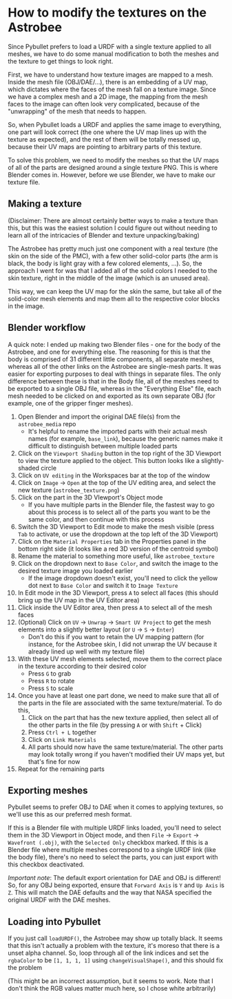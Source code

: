 # How to modify the textures on the Astrobee

Since Pybullet prefers to load a URDF with a single texture applied to all meshes, we have to do some manual modification to both the meshes and the texture to get things to look right. 

First, we have to understand how texture images are mapped to a mesh. Inside the mesh file (OBJ/DAE/...), there is an embedding of a UV map, which dictates where the faces of the mesh fall on a texture image. Since we have a complex mesh and a 2D image, the mapping from the mesh faces to the image can often look very complicated, because of the "unwrapping" of the mesh that needs to happen. 

So, when Pybullet loads a URDF and applies the same image to everything, one part will look correct (the one where the UV map lines up with the texture as expected), and the rest of them will be totally messed up, because their UV maps are pointing to arbitrary parts of this texture. 

To solve this problem, we need to modify the meshes so that the UV maps of all of the parts are designed around a single texture PNG. This is where Blender comes in. However, before we use Blender, we have to make our texture file.

## Making a texture

(Disclaimer: There are almost certainly better ways to make a texture than this, but this was the easiest solution I could figure out without needing to learn all of the intricacies of Blender and texture unpacking/baking)

The Astrobee has pretty much just one component with a real texture (the skin on the side of the PMC), with a few other solid-color parts (the arm is black, the body is light gray with a few colored elements, ...). So, the approach I went for was that I added all of the solid colors I needed to the skin texture, right in the middle of the image (which is an unused area). 

This way, we can keep the UV map for the skin the same, but take all of the solid-color mesh elements and map them all to the respective color blocks in the image.

## Blender workflow

A quick note: I ended up making two Blender files - one for the body of the Astrobee, and one for everything else. The reasoning for this is that the body is comprised of 31 different little components, all separate meshes, whereas all of the other links on the Astrobee are single-mesh parts. It was easier for exporting purposes to deal with things in separate files. The only difference between these is that in the Body file, all of the meshes need to be exported to a single OBJ file, whereas in the "Everything Else" file, each mesh needed to be clicked on and exported as its own separate OBJ (for example, one of the gripper finger meshes).

1. Open Blender and import the original DAE file(s) from the `astrobee_media` repo
    - It's helpful to rename the imported parts with their actual mesh names (for example, `base_link`), because the generic names make it difficult to distinguish between multiple loaded parts
2. Click on the `Viewport Shading` button in the top right of the 3D Viewport to view the texture applied to the object. This button looks like a slightly-shaded circle
3. Click on `UV editing` in the Workspaces bar at the top of the window
4. Click on `Image` -> `Open` at the top of the UV editing area, and select the new texture (`astrobee_texture.png`)
5. Click on the part in the 3D VIewport's Object mode
    - If you have multiple parts in the Blender file, the fastest way to go about this process is to select all of the parts you want to be the same color, and then continue with this process
6. Switch the 3D Viewport to Edit mode to make the mesh visible (press `Tab` to activate, or use the dropdown at the top left of the 3D Viewport)
7. Click on the `Material Properties` tab in the Properties panel in the bottom right side (it looks like a red 3D version of the centroid symbol)
8. Rename the material to something more useful, like `astrobee_texture`
9.  Click on the dropdown next to `Base Color`, and switch the image to the desired texture image you loaded earlier
    - If the image dropdown doesn't exist, you'll need to click the yellow dot next to `Base Color` and switch it to `Image Texture`
10. In Edit mode in the 3D Viewport, press `A` to select all faces (this should bring up the UV map in the UV Editor area)
11. Click inside the UV Editor area, then press `A` to select all of the mesh faces
12. (Optional) Click on `UV` -> `Unwrap` -> `Smart UV Project` to get the mesh elements into a slightly better layout (or `U` -> `S` -> `Enter`)
    - Don't do this if you want to retain the UV mapping pattern (for instance, for the Astrobee skin, I did not unwrap the UV because it already lined up well with my texture file)
13. With these UV mesh elements selected, move them to the correct place in the texture according to their desired color
    - Press `G` to grab
    - Press `R` to rotate
    - Press `S` to scale
14. Once you have at least one part done, we need to make sure that all of the parts in the file are associated with the same texture/material. To do this, 
    1. Click on the part that has the new texture applied, then select all of the other parts in the file (by pressing `A` or with `Shift` + Click)
    2. Press `Ctrl + L` together
    3. Click on `Link Materials`
    4. All parts should now have the same texture/material. The other parts may look totally wrong if you haven't modified their UV maps yet, but that's fine for now
15. Repeat for the remaining parts

## Exporting meshes

Pybullet seems to prefer OBJ to DAE when it comes to applying textures, so we'll use this as our preferred mesh format.

If this is a Blender file with multiple URDF links loaded, you'll need to select them in the 3D Viewport in Object mode, and then `File` -> `Export` -> `Wavefront (.obj)`, with the `Selected Only` checkbox marked. If this is a Blender file where multiple meshes correspond to a single URDF link (like the body file), there's no need to select the parts, you can just export with this checkbox deactivated.

*Important note*: The default export orientation for DAE and OBJ is different! So, for any OBJ being exported, ensure that `Forward Axis` is `Y` and `Up Axis` is `Z`. This will match the DAE defaults and the way that NASA specified the original URDF with the DAE meshes.

## Loading into Pybullet

If you just call `loadURDF()`, the Astrobee may show up totally black. It seems that this isn't actually a problem with the texture, it's moreso that there is a unset alpha channel. So, loop through all of the link indices and set the `rgbaColor` to be `[1, 1, 1, 1]` using `changeVisualShape()`, and this should fix the problem

(This might be an incorrect assumption, but it seems to work. Note that I don't think the RGB values matter much here, so I chose white arbitrarily)
